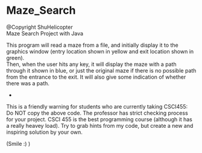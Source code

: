 # Maze_Search
@Copyright ShuHelicopter  
Maze Search Project with Java  

This program will read a maze from a file, and initially display it to the graphics window (entry location shown in yellow and exit location shown in green).  
Then, when the user hits any key, it will display the maze with a path through it shown in blue, or just the original maze if there is no possible path from the entrance to the exit. It will also give some indication of whether there was a path.  




*  
This is a friendly warning for students who are currently taking CSCI455:      
Do NOT copy the above code. The professor has strict checking process for your project. CSCI 455 is the best programming course (although it has a really heavey load). Try to grab hints from my code, but create a new and inspiring solution by your own.  

(Smile :) )
